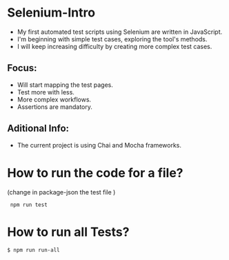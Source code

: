 # Selenium-Intro

- My first automated test scripts using Selenium are written in JavaScript.
- I'm beginning with simple test cases, exploring the tool's methods.
- I will keep increasing difficulty by creating more complex test cases.

## Focus:

- Will start mapping the test pages.
- Test more with less. 
- More complex workflows. 
- Assertions are mandatory. 

## Aditional Info: 

- The current project is using Chai and Mocha frameworks. 

# How to run the code for a file?
(change in package-json the test file )

```shell
 npm run test
```

# How to run all Tests?

```shell
$ npm run run-all
```